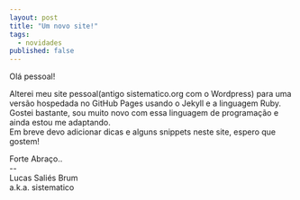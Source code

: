 ```yaml
---
layout: post
title: "Um novo site!"
tags:
  - novidades
published: false
---
```


Olá pessoal!

Alterei meu site pessoal(antigo sistematico.org com o Wordpress) para uma versão hospedada no GitHub Pages usando o Jekyll e a linguagem Ruby.  
Gostei bastante, sou muito novo com essa linguagem de programação e ainda estou me adaptando.  
Em breve devo adicionar dicas e alguns snippets neste site, espero que gostem!

Forte Abraço..  
&#45;&#45;  
Lucas Saliés Brum    
a.k.a. sistematico
